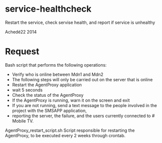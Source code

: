 # service-healthcheck
Restart the service, check servise health, and report if service is unhealthy

Achedé22
2014

# Request
 Bash script that performs the following operations:

- Verify who is online between Mdn1 and Mdn2
- The following steps will only be carried out on the server that is online
- Restart the AgentProxy application
- wait 5 seconds
- Check the status of the AgentProxy
- If the AgentProxy is running, warn it on the screen and exit
- If you are not running, send a text message to the people involved in the project with the SMSAPP application,
- reporting the server, the failure, and the users currently connected to # Mobile TV.
 

 AgentProxy_restart_script.sh
 Script responsible for restarting the AgentProxy, to be executed every 2 weeks through crontab.
